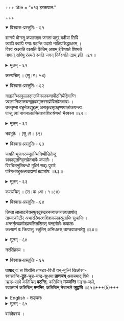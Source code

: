 +++
title = "०१३ हरकपालः"

+++



<details open><summary>विश्वास-प्रस्तुतिः - ६१</summary>

शान्त्यै वो’स्तु कपालदाम जगतां पतुर् यदीयां लिपिं  
क्वापि क्वापि गणाः पठन्ति पदशो नातिप्रसिद्धाक्षरम् ।  
विश्वं स्रक्ष्यति वक्ष्यति क्षितिम् अपाम् ईशिष्यते शिष्यते  
नागान् रागिषु रंस्यते स्यति जगन् निर्वेक्ष्यति द्याम् इति ॥६१॥
</details>

<details><summary>मूलम् - ६१</summary>

शान्त्यै वो’स्तु कपालदाम जगतां पतुर् यदीयां लिपिं  
क्वापि क्वापि गणाः पठन्ति पदशो नातिप्रसिद्धाक्षरम् ।  
विश्वं स्रक्ष्यति वक्ष्यति क्षितिम् अपाम् ईशिष्यते शिष्यते  
नागान् रागिषु रंस्यते स्यति जगन् निर्वेक्ष्यति द्याम् इति ॥६१॥
</details>


कस्यचित् । (सु।र। ५४)  



<details open><summary>विश्वास-प्रस्तुतिः - ६२</summary>

गाढग्रन्थिप्रफुल्लद्गलविकलफणापीठनिर्यद्विषाग्नि  
ज्वालानिष्टप्तचन्द्रद्रवदमृतरसप्रोषितप्रेतभावाः ।  
उज्जृम्भा बभ्रुनेत्रद्युइत्म् असकृदसृक्तृष्णयालोकयन्त्यः  
पान्तु त्वां नागनालग्रथितशवशिरःश्रेणयो भैरवस्य ॥६२॥
</details>

<details><summary>मूलम् - ६२</summary>

गाढग्रन्थिप्रफुल्लद्गलविकलफणापीठनिर्यद्विषाग्नि  
ज्वालानिष्टप्तचन्द्रद्रवदमृतरसप्रोषितप्रेतभावाः ।  
उज्जृम्भा बभ्रुनेत्रद्युइत्म् असकृदसृक्तृष्णयालोकयन्त्यः  
पान्तु त्वां नागनालग्रथितशवशिरःश्रेणयो भैरवस्य ॥६२॥
</details>


भवभूतेः । (सु।र। ३९)  



<details open><summary>विश्वास-प्रस्तुतिः - ६३</summary>

जयति भुजगरज्जुग्रन्थिनिष्पीडितेन्दु  
स्रवदमृतनिवृत्तप्रेतभावैः कपालैः ।  
विरचितनुतिबन्धो मूर्ध्नि सद्यः पुरारेः  
परिणतबहुकल्पब्रह्मणां ब्रह्मघोषः ॥६३॥
</details>

<details><summary>मूलम् - ६३</summary>

जयति भुजगरज्जुग्रन्थिनिष्पीडितेन्दु  
स्रवदमृतनिवृत्तप्रेतभावैः कपालैः ।  
विरचितनुतिबन्धो मूर्ध्नि सद्यः पुरारेः  
परिणतबहुकल्पब्रह्मणां ब्रह्मघोषः ॥६३॥
</details>


कस्यचित् । (स।क।आ। १।८४)  



<details open><summary>विश्वास-प्रस्तुतिः - ६४</summary>

लिप्ता लालाटनेत्रस्फुरदुरुदहनज्वालजालप्रतापोत्  
ताम्यत्कोटीर् अभारस्थिरशशिशकलप्रस्रुताभिः सुधाभिः ।  
अन्तर्नृत्यप्रमोदप्रचलितशिरश् चन्द्रमौलेः कपालाः  
कल्याणं वः क्रियासुः स्तुतिम् अभिधतस् ताण्डवाडम्बरेषु ॥६४॥
</details>

<details><summary>मूलम् - ६४</summary>

लिप्ता लालाटनेत्रस्फुरदुरुदहनज्वालजालप्रतापोत्  
ताम्यत्कोटीर् अभारस्थिरशशिशकलप्रस्रुताभिः सुधाभिः ।  
अन्तर्नृत्यप्रमोदप्रचलितशिरश् चन्द्रमौलेः कपालाः  
कल्याणं वः क्रियासुः स्तुतिम् अभिधतस् ताण्डवाडम्बरेषु ॥६४॥
</details>


नरसिंहस्य ।  



<details open><summary>विश्वास-प्रस्तुतिः - ६५</summary>

**पायाद्** वः स शिरांसि ताण्डव-विधौ यन्-मूर्ध्नि खिन्नोरग-  
श्वासाग्नि-**द्रुत**-चूड-चन्द्र-सुधया **प्राणन्त्य्** अकस्माद् विधेः ।  
ऋक्-सामे कतिचित् **पठन्ति**, कतिचिन् **मज्जन्ति** गङ्गा-जले,  
स्वात्मानं कतिचिन् **मनन्ति**, कतिचिन् नेत्रानले **जुह्वति** ॥६५॥+++(5)+++
</details>


<details><summary>English - शङ्करः</summary>

During Shiva's robust TanDava dance, the hot breaths of the tired serpents adorning his head melt the moon nearby; the melting moon drips amRta; the dripping amRta brings to life the heads of various Brahmas of various kalpas) which are his crest ornaments. Some of these heads start chanting Vedic mantras, some take a dip in the waters of Ganga, some start to meditate, and yet others make offerings in the fire of the third eye.
</details>


<details><summary>मूलम् - ६५</summary>

पायाद् वः स शिरांसि ताण्डवविधौ यन् मूर्ध्नि खिन्नोरग  
श्वासाग्निद्रुतचूडचन्द्रसुधया प्राणन्त्य् अकस्माद् विधेः ।  
ऋक्सामे कतिचित् पठन्ति कतिचिन् मज्जन्ति गङ्गाजले  
स्वात्मानं कतिचिन् मनन्ति कतिचिन् नेत्रानले जुह्वति ॥६५॥
</details>


वामदेवस्य ।  


